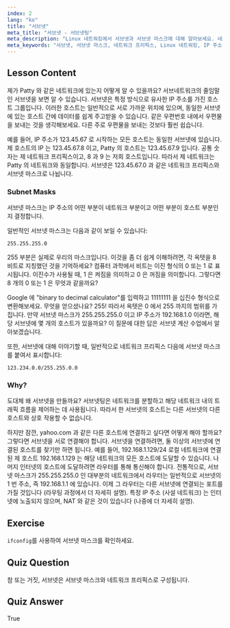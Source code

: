 ```yaml
---
index: 2
lang: "ko"
title: "서브넷"
meta_title: "서브넷 - 서브넷팅"
meta_description: "Linux 네트워킹에서 서브넷과 서브넷 마스크에 대해 알아보세요. 네트워크 프리픽스와 서브넷이 트래픽을 분할하는 방법을 이해하세요. 이 초보자 친화적인 가이드로 시작해보세요!"
meta_keywords: "서브넷, 서브넷 마스크, 네트워크 프리픽스, Linux 네트워킹, IP 주소, 초보자, 튜토리얼, ifconfig"
---
```


## Lesson Content

제가 Patty 와 같은 네트워크에 있는지 어떻게 알 수 있을까요? 서브네트워크의 줄임말인 서브넷을 보면 알 수 있습니다. 서브넷은 특정 방식으로 유사한 IP 주소를 가진 호스트 그룹입니다. 이러한 호스트는 일반적으로 서로 가까운 위치에 있으며, 동일한 서브넷에 있는 호스트 간에 데이터를 쉽게 주고받을 수 있습니다. 같은 우편번호 내에서 우편물을 보내는 것을 생각해보세요. 다른 주로 우편물을 보내는 것보다 훨씬 쉽습니다.

예를 들어, IP 주소가 123.45.67 로 시작하는 모든 호스트는 동일한 서브넷에 있습니다. 제 호스트의 IP 는 123.45.67.8 이고, Patty 의 호스트는 123.45.67.9 입니다. 공통 숫자는 제 네트워크 프리픽스이고, 8 과 9 는 저희 호스트입니다. 따라서 제 네트워크는 Patty 의 네트워크와 동일합니다. 서브넷은 123.45.67.0 과 같은 네트워크 프리픽스와 서브넷 마스크로 나뉩니다.

### Subnet Masks

서브넷 마스크는 IP 주소의 어떤 부분이 네트워크 부분이고 어떤 부분이 호스트 부분인지 결정합니다.

일반적인 서브넷 마스크는 다음과 같이 보일 수 있습니다:

```plaintext
255.255.255.0
```

255 부분은 실제로 우리의 마스크입니다. 이것을 좀 더 쉽게 이해하려면, 각 옥텟을 8 비트로 지칭했던 것을 기억하세요? 컴퓨터 과학에서 비트는 이진 형식의 0 또는 1 로 표시됩니다. 이진수가 사용될 때, 1 은 켜짐을 의미하고 0 은 꺼짐을 의미합니다. 그렇다면 8 개의 0 또는 1 은 무엇과 같을까요?

Google 에 "binary to decimal calculator"를 입력하고 11111111 을 십진수 형식으로 변환해보세요. 무엇을 얻으셨나요? 255! 따라서 옥텟은 0 에서 255 까지의 범위를 가집니다. 만약 서브넷 마스크가 255.255.255.0 이고 IP 주소가 192.168.1.0 이라면, 해당 서브넷에 몇 개의 호스트가 있을까요? 이 질문에 대한 답은 서브넷 계산 수업에서 알아보겠습니다.

또한, 서브넷에 대해 이야기할 때, 일반적으로 네트워크 프리픽스 다음에 서브넷 마스크를 붙여서 표시합니다:

```plaintext
123.234.0.0/255.255.0.0
```

### Why?

도대체 왜 서브넷을 만들까요? 서브넷팅은 네트워크를 분할하고 해당 네트워크 내의 트래픽 흐름을 제어하는 데 사용됩니다. 따라서 한 서브넷의 호스트는 다른 서브넷의 다른 호스트와 상호 작용할 수 없습니다.

하지만 잠깐, yahoo.com 과 같은 다른 호스트에 연결하고 싶다면 어떻게 해야 할까요? 그렇다면 서브넷을 서로 연결해야 합니다. 서브넷을 연결하려면, 둘 이상의 서브넷에 연결된 호스트를 찾기만 하면 됩니다. 예를 들어, 192.168.1.129/24 로컬 네트워크에 연결된 제 호스트 192.168.1.129 는 해당 네트워크의 모든 호스트에 도달할 수 있습니다. 나머지 인터넷의 호스트에 도달하려면 라우터를 통해 통신해야 합니다. 전통적으로, 서브넷 마스크가 255.255.255.0 인 대부분의 네트워크에서 라우터는 일반적으로 서브넷의 1 번 주소, 즉 192.168.1.1 에 있습니다. 이제 그 라우터는 다른 서브넷에 연결되는 포트를 가질 것입니다 (라우팅 과정에서 더 자세히 설명). 특정 IP 주소 (사설 네트워크) 는 인터넷에 노출되지 않으며, NAT 와 같은 것이 있습니다 (나중에 더 자세히 설명).

## Exercise

`ifconfig`를 사용하여 서브넷 마스크를 확인하세요.

## Quiz Question

참 또는 거짓, 서브넷은 서브넷 마스크와 네트워크 프리픽스로 구성됩니다.

## Quiz Answer

True
